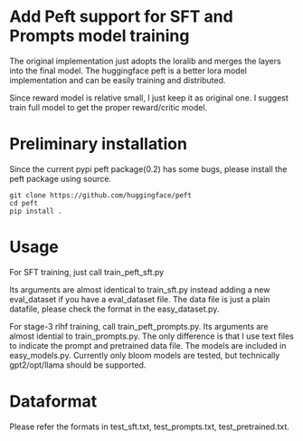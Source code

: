 # Add Peft support for SFT and Prompts model training

The original implementation just adopts the loralib and merges the layers into the final model. The huggingface peft is a better lora model implementation and can be easily training and distributed.

Since reward model is relative small, I just keep it as original one. I suggest train full model to get the proper reward/critic model.

# Preliminary installation
Since the current pypi peft package(0.2) has some bugs, please install the peft package using source.
```
git clone https://github.com/huggingface/peft
cd peft
pip install .
```

# Usage
For SFT training, just call train_peft_sft.py

Its arguments are almost identical to train_sft.py instead adding a new eval_dataset if you have a eval_dataset file. The data file is just a plain datafile, please check the format in the easy_dataset.py.

For stage-3 rlhf training, call train_peft_prompts.py.
Its arguments are almost idential to train_prompts.py. The only difference is that I use text files to indicate the prompt and pretrained data file. The models are included in easy_models.py. Currently only bloom models are tested, but technically gpt2/opt/llama should be supported.

# Dataformat
Please refer the formats in test_sft.txt, test_prompts.txt, test_pretrained.txt.
